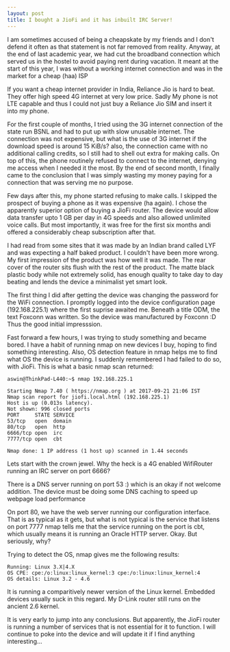 ```yaml
---
layout: post
title: I bought a JioFi and it has inbuilt IRC Server!
---
```


I am sometimes accused of being a cheapskate by my friends and I don't defend it often as that statement is not far removed from reality. Anyway, at the end of last academic year, we had cut the broadband connection which served us in the hostel to avoid paying rent during vacation. It meant at the start of this year, I was without a working internet connection and was in the market for a cheap (haa) ISP  

If you want a cheap internet provider in India, Reliance Jio is hard to beat. They offer high speed 4G internet at very low price. Sadly My phone is not LTE capable and thus I could not just buy a Reliance Jio SIM and insert it into my phone.  

For the first couple of months, I tried using the 3G internet connection of the state run BSNL and had to put up with slow unusable internet. The connection was not expensive, but what is the use of 3G internet if the download speed is around 15 KiB/s? also, the connection came with no additional calling credits, so I still had to shell out extra for making calls. On top of this, the phone routinely refused to connect to the internet, denying me access when I needed it the most. By the end of second month, I finally came to the conclusion that I was simply wasting my money paying for a connection that was serving me no purpose.

Few days after this, my phone started refusing to make calls. I skipped the prospect of buying a phone as it was expensive (ha again). I chose the apparently superior option of buying a JioFi router. The device would allow data transfer upto 1 GB per day in 4G speeds and also allowed unlimited voice calls. But most importantly, it was free for the first six months andi offered a considerably cheap subscription after that. 

I had read from some sites that it was made by an Indian brand called LYF and was expecting a  half baked product. I couldn't have been more wrong. My first impression of the product was how well it was made. The rear cover of the router sits flush with the rest of the product. The matte black plastic body while not extremely solid, has enough quality to take day to day beating and lends the device a minimalist yet smart look. 

The first thing I did after getting the device was changing the password for the WiFi connection. I promptly logged into the device configuration page (192.168.225.1) where the first suprise awaited me. Beneath a title ODM, the text Foxconn was written. So the device was manufactured by Foxconn :D Thus the good initial impresssion. 

Fast forward a few hours, I was trying to study something and became bored. I have a habit of running nmap on new devices I buy, hoping to find something interesting. Also, OS detection feature in nmap helps me to find what OS the device is running. I suddenly remembered I had failed to do so, with JioFi. This is what a basic nmap scan returned:

    aswin@ThinkPad-L440:~$ nmap 192.168.225.1 
	
	Starting Nmap 7.40 ( https://nmap.org ) at 2017-09-21 21:06 IST 
	Nmap scan report for jiofi.local.html (192.168.225.1) 
	Host is up (0.013s latency). 
	Not shown: 996 closed ports 
	PORT     STATE SERVICE 
	53/tcp   open  domain 
	80/tcp   open  http 
	6666/tcp open  irc 
	7777/tcp open  cbt 
	
	Nmap done: 1 IP address (1 host up) scanned in 1.44 seconds 
 
Lets start with the crown jewel. Why the heck is a 4G enabled WifiRouter running an IRC server on port 6666?

There is a DNS server running on port 53 :) which is an okay if not welcome addition. The device must be doing some DNS caching to speed up webpage load performance 
 
On port 80, we have the web server running our configuration interface. That is as typical as it gets, but what is not typical is the service that listens on port 7777 nmap tells me that the service running on the port is cbt, which usually means it is running an Oracle HTTP server. Okay. But seriously, why? 

Trying to detect the OS, nmap gives me the following results: 

    Running: Linux 3.X|4.X 
    OS CPE: cpe:/o:linux:linux_kernel:3 cpe:/o:linux:linux_kernel:4 
    OS details: Linux 3.2 - 4.6 

It is running a comparitively newer version of the Linux kernel. Embedded devices usually suck in this regard. My D-Link router still runs on the ancient 2.6 kernel. 

It is very early to jump into any conclusions. But apparently, the JioFi router is running a number of services that is not essential for it to function. I will continue to poke into the device and will update it if I find anything interesting...
